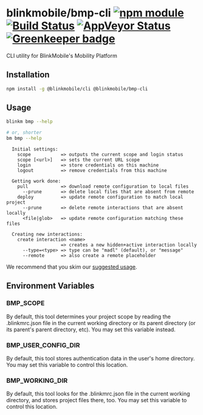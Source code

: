 # blinkmobile/bmp-cli [![npm module](https://img.shields.io/npm/v/@blinkmobile/bmp-cli.svg)](https://www.npmjs.com/package/@blinkmobile/bmp-cli) [![Build Status](https://travis-ci.org/blinkmobile/bmp-cli.svg?branch=master)](https://travis-ci.org/blinkmobile/bmp-cli) [![AppVeyor Status](https://ci.appveyor.com/api/projects/status/github/blinkmobile/bmp-cli?branch=master&svg=true)](https://ci.appveyor.com/project/blinkmobile/bmp-cli) [![Greenkeeper badge](https://badges.greenkeeper.io/blinkmobile/bmp-cli.svg)](https://greenkeeper.io/)

CLI utility for BlinkMobile's Mobility Platform


## Installation

```sh
npm install -g @blinkmobile/cli @blinkmobile/bmp-cli
```


## Usage

```sh
blinkm bmp --help

# or, shorter
bm bmp --help
```

```
  Initial settings:
    scope           => outputs the current scope and login status
    scope [<url>]   => sets the current URL scope
    login           => store credentials on this machine
    logout          => remove credentials from this machine

  Getting work done:
    pull            => download remote configuration to local files
      --prune       => delete local files that are absent from remote
    deploy          => update remote configuration to match local project
      --prune       => delete remote interactions that are absent locally
      <file|glob>   => update remote configuration matching these files

  Creating new interactions:
    create interaction <name>
                    => creates a new hidden+active interaction locally
      --type=<type> => type can be "madl" (default), or "message"
      --remote      => also create a remote placeholder
```

We recommend that you skim our [suggested usage](docs/suggested-usage.md).


## Environment Variables


### BMP_SCOPE

By default, this tool determines your project scope by reading the .blinkmrc.json file in the current working directory or its parent directory (or its parent's parent directory, etc).
You may set this variable instead.


### BMP_USER_CONFIG_DIR

By default, this tool stores authentication data in the user's home directory.
You may set this variable to control this location.


### BMP_WORKING_DIR

By default, this tool looks for the .blinkmrc.json file in the current working directory, and stores project files there, too.
You may set this variable to control this location.
